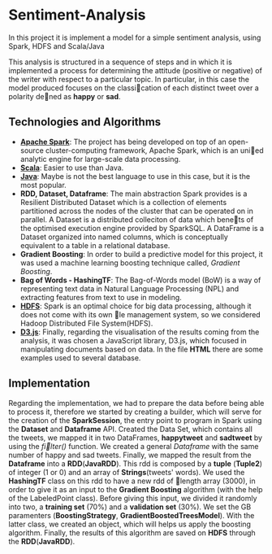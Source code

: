 # Sentiment-Analysis

In this project it is implement a model for a simple sentiment analysis, using Spark, HDFS and Scala/Java


This analysis is structured in a sequence of steps and in which it is implemented a process for determining the attitude (positive or negative) of the writer with respect to a particular topic. In particular, in this case the model produced focuses on the classication of each distinct tweet over a polarity dened as **happy** or **sad**.


## Technologies and Algorithms 

* **[Apache Spark](http://spark.apache.org/)**: The project has being developed on top of an open-source cluster-computing framework, Apache Spark, which is an unied analytic engine for large-scale data processing. 
* **[Scala](https://www.scala-lang.org/download/)**: Easier to use than Java.
* **[Java](https://www.java.com/en/)**: Maybe is not the best language to use in this case, but it is the most popular.
* **RDD, Dataset, Dataframe**: The main abstraction Spark provides is a Resilient Distributed Dataset which is a collection of elements partitioned across the nodes of the cluster that can be operated on in parallel. A Dataset is a distributed colleciton of data which benets of the optimised execution engine provided by SparkSQL. A DataFrame is a Dataset organized into named columns, which is conceptually equivalent to a table in a relational database.
* **Gradient Boosting**: In order to build a predictive model for this project, it was used a machine learning boosting technique called, *Gradient Boosting*. 
* **Bag of Words - HashingTF**: The Bag-of-Words model (BoW) is a way of representing text data in Natural Language Processing (NPL) and extracting features from text to use in modeling.
* **[HDFS](https://hadoop.apache.org/docs/r1.2.1/hdfs_design.html)**: Spark is an optimal choice for big data processing, although it does not come with its own le management system, so we considered Hadoop Distributed File System(HDFS).
* **[D3.js](https://d3js.org/)**: Finally, regarding the visualisation of the results coming from the analysis, it was chosen a JavaScript library, D3.js, which focused in manipulating documents based on data. In the file **HTML** there are some examples used to several database.

## Implementation
Regarding the implementation, we had to prepare the data before being able to process it, therefore we started by creating a builder, which will serve for the creation of the **SparkSession**, the entry point to program in Spark using the **Dataset** and **Dataframe** API. Created the Data Set, which contains all the tweets, we mapped it in two DataFrames, **happytweet** and **sadtweet** by using the *filter()* function. We created a general *Dataframe* with the same number of happy and sad tweets. Finally, we mapped the result from the **Dataframe** into a **RDD**(**JavaRDD**). This rdd is composed by a **tuple** (**Tuple2**) of integer (1 or 0) and an array of **Strings**(tweets' words). We used the **HashingTF** class on this rdd to have a new rdd of length array (3000), in order to give it as an input to the **Gradient Boosting** algorithm (with the help of the LabeledPoint class). Before giving this input, we divided it randomly into two, a **training set** (70%) and a **validation set** (30%). We set the GB paramenters (**BoostingStrategy**, **GradientBoostedTreesModel**). With the latter class, we created an object, which will helps us apply the boosting algorithm. Finally, the results of this algorithm are saved on **HDFS** through the **RDD**(**JavaRDD**).
